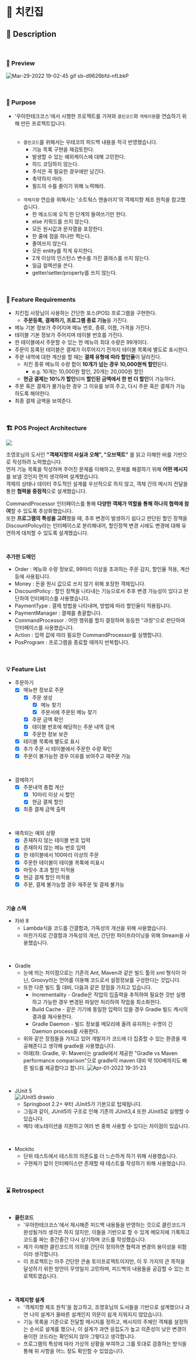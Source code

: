 # 🍗 치킨집

## 📑 Description 

<br>

### 🥁 Preview
![Mar-29-2022 19-02-45 gif sb-d9626bfd-nfLbkP](https://user-images.githubusercontent.com/86760744/161252184-938928aa-3b30-47f8-91af-9bf3e8888b89.gif)


<br>

### 🎯 Purpose

- '우아한테크코스'에서 시행한 프로젝트를 가져와 `클린코드`와 `객체지향`을 연습하기 위해 만든 프로젝트입니다.

   <br>

   * `클린코드`를 위해서는 우테코의 피드백 내용을 적극 반영했습니다.
       + 기능 목록 구현을 재검토한다.
       + 발생할 수 있는 예외케이스에 대해 고민한다.
       + 하드 코딩하지 않는다.
       + 주석은 꼭 필요한 경우에만 남긴다.
       + 축약하지 마라.
       + 필드의 수를 줄이기 위해 노력해라.
       
   <br>

   * `객체지향` 연습을 위해서는 '소트웍스 앤솔러지'의 객체지향 체조 원칙을 참고했습니다.
       + 한 메소드에 오직 한 단계의 들여쓰기만 한다.
       + else 키워드를 쓰지 않는다.
       + 모든 원시값과 문자열을 포장한다.
       + 한 줄에 점을 하나만 찍는다.
       + 줄여쓰지 않는다.
       + 모든 entity를 작게 유지한다.
       + 2개 이상의 인스턴스 변수를 가진 클래스를 쓰지 않는다.
       + 일급 컬렉션을 쓴다.
       + getter/setter/property를 쓰지 않는다.
       
<br>

### 🚀 Feature Requirements

- 치킨집 사장님이 사용하는 간단한 포스(POS) 프로그램을 구현한다.
    * **주문등록, 결제하기, 프로그램 종료 기능**을 가진다.
- 메뉴 기본 정보가 주어지며 메뉴 번호, 종류, 이름, 가격을 가진다.
- 테이블 기본 정보가 주어지며 테이블 번호를 가진다.
- 한 테이블에서 주문할 수 있는 한 메뉴의 최대 수량은 99개이다.
- 주문이 등록된 테이블은 결제가 이루어지기 전까지 테이블 목록에 별도로 표시한다.
- 주문 내역에 대한 계산을 할 때는 **결제 유형에 따라 할인율**이 달라진다.
    * 치킨 종류 메뉴의 수량 합이 **10개가 넘는 경우 10,000원씩 할인**된다.
        + e.g. 10개는 10,000원 할인, 20개는 20,000원 할인
    * **현금 결제는 10%가 할인**되며 **할인된 금액에서 한 번 더 할인**이 가능하다.
- 주문 혹은 결제가 불가능한 경우 그 이유를 보여 주고, 다시 주문 혹은 결제가 가능하도록 해야한다.
- 최종 결제 금액을 보여준다.

<br>

### 🏗 POS Project Architecture

![](../diagram.drawio.png)

조영호님의 도서인 **"객체지향의 사실과 오해", "오브젝트"** 를 읽고 이해한 바를 기반으로 작성하려 노력했습니다.  
먼저 기능 목록을 작성하며 주어진 문제를 이해하고, 문제를 해결하기 위해 **어떤 메시지**를 보낼 것인지 먼저 생각하며 설계했습니다.  
객체의 상태나 데이터 주도적인 설계를 우선적으로 하지 않고, 객체 간의 메시지 전달을 통한 **협력을 중점적**으로 설계했습니다.    

CommandProcessor 인터페이스를 통해 **다양한 객체가 역할을 통해 하나의 협력에 참여**할 수 있도록 추상화했습니다.  
또한 **프로그램의 특성을 고려**했을 때, 추후 변경이 발생하기 쉽다고 판단된 할인 정책을 DiscountPolicy라는 인터페이스로 분리해내어, 할인정책 변경 시에도 변경에 대해 유연하게 대처할 수 있도록 설계했습니다. 

<br>


**추가한 도메인**
- Order : 메뉴와 수량 정보로, 99마리 이상을 초과하는 주문 감지, 할인율 적용, 계산 등에 사용됩니다. 
- Money : 돈을 원시 값으로 쓰지 않기 위해 포장한 객체입니다.
- DiscountPolicy : 할인 정책을 나타내는 기능으로서 추후 변경 가능성이 있다고 판단하여 인터페이스를 사용했습니다.
- PaymentType : 결제 방법을 나타내며, 방법에 따라 할인율이 적용됩니다.
- PaymentManager : 결제를 총괄합니다.
- CommandProcessor : 어떤 행위를 할지 결정하며 동등한 "과정"으로 판단하여 인터페이스를 사용했습니다.
- Action : 입력 값에 따라 필요한 CommandProcessor를 실행합니다.
- PosProgram : 프로그램을 종료할 때까지 반복합니다.

<br>

### 💡 Feature List
- 주문하기
    * [X] 메뉴판 정보로 주문
        * [X] 주문 생성
            + [X] 메뉴 찾기
            + [X] 주문서에 주문된 메뉴 찾기
        * [X] 주문 금액 확인
        * [X] 테이블 번호에 해당하는 주문 내역 검색
        * [X] 주문한 정보 보관
    * [X] 테이블 목록에 별도로 표시
    * [X] 추가 주문 시 테이블에서 주문한 수량 확인
    * [X] 주문이 불가능한 경우 이유를 보여주고 재주문 가능

<br>

- 결제하기
    * [X] 주문내역 총합 계산
        * [X] 10마리 이상 시 할인
        * [X] 현금 결제 할인
    * [X] 최종 결제 금액 출력

<br>

- 예측되는 예외 상황
    * [X] 존재하지 않는 테이블 번호 입력
    * [X] 존재하지 않는 메뉴 번호 입력
    * [X] 한 테이블에서 100마리 이상의 주문
    * [X] 주문한 테이블이 테이블 목록에 미표시
    * [X] 마릿수 초과 할인 미적용
    * [X] 현금 결제 할인 미적용
    * [X] 주문, 결제 불가능할 경우 재주문 및 결제 불가능

<br>

**기술 스택**
- 자바 8
    * Lambda식을 코드를 간결함과, 가독성의 개선을 위해 사용했습니다.
    * 마찬가지로 간결함과 가독성의 개선, 간단한 파이프라이닝을 위해 Stream을 사용했습니다.
    
<br>

- Gradle
    * 눈에 띄는 차이점으로는 기존의 Ant, Maven과 같은 빌드 툴의 xml 형식이 아닌, Groovy라는 언어를 이용해 코드로서 설정정보를 구성한다는 것입니다.
    * 또한 다른 빌드 툴 대비, 다음과 같은 장점을 가지고 있습니다.
        + Incrementality - Gradle은 작업의 입출력을 추적하여 필요한 것만 실행하고 가능한 경우 변경된 파일만 처리하여 작업을 최소화한다.
        + Build Cache - 같은 기기에 동일한 입력이 있을 경우 Gradle 빌드 캐시의 결과를 재사용한다.
        + Gradle Daemon - 빌드 정보를 메모리에 올려 유지하는 수명이 긴 Daemon process를 사용한다.
    * 위와 같은 장점들을 가지고 있어 개발자가 코드에 더 집중할 수 있는 환경을 제공해준다고 생각해 gradle을 사용했습니다.
    * 아래(좌: Gradle, 우: Maven)는 gradle에서 제공한 "Gradle vs Maven performance comparison"으로 gradle이 maven 대비 약 100배까지도 빠른 빌드를 제공합다고 합니다. 
![Apr-01-2022 19-31-23](https://user-images.githubusercontent.com/86760744/161252348-894d4ab9-c7b5-4efb-8d2e-eab7b371407d.gif)
    
<br>

- JUnit 5  
![JUnit5 drawio](https://user-images.githubusercontent.com/86760744/161252272-b787b2ce-5a36-4c8d-9996-42a816980b42.png)
    * Springboot 2.2+ 부터 JUnit5가 기본으로 탑재됩니다.
    * 그림과 같이, JUnit5의 구조로 인해 기존의 JUnit3,4 또한 JUnit5로 실행할 수 있습니다. 
    * 메타 애노테이션을 지원하고 여러 번 중복 사용할 수 있다는 차이점이 있습니다.

<br>

- Mockito
    * 단위 테스트에서 테스트의 의존도를 더 느슨하게 하기 위해 사용했습니다.
    * 구현체가 없이 인터페이스만 존재할 때 테스트를 작성하기 위해 사용했습니다.

<br>

### ⌛️ Retrospect

<br>

- **클린코드**
    * '우아한테크코스'에서 제시해준 피드백 내용들을 반영하는 것으로 클린코드가 완성될거라 생각은 하지 않지만, 이들을 기반으로 할 수 있게 메모지에 기록하고 코드를 짜는 중간중간 다시 상기하며 코드를 작성했습니다.
    * 제가 이해한 클린코드의 의의를 간단히 정의하면 협력과 변경의 용이성을 위함이라 생각합니다. 
    * 이 프로젝트는 아주 간단한 콘솔 토이프로젝트이지만, 이 두 가지의 큰 목적을 달성하기 위한 방안이 무엇일지 고민하며, 피드백의 내용들을 공감할 수 있는 프로젝트였습니다.

<br>

- **객체지향 설계**
    * '객체지향 체조 원칙'을 참고하고, 조영호님의 도서들을 기반으로 설계했으나 과연 나의 설계가 올바른 설계인지 의문이 쉽게 지워지지 않았습니다.  
    * 기능 목록을 기준으로 전달할 메시지를 정하고, 메시지의 주체인 객체를 설정하는 순서로 설계를 했으나, 이 설계가 과연 응집도가 높고 의존성이 낮은 변경이 용이한 코드라는 확인되지 않아 그렇다고 생각합니다.
    * 프로그램의 특성에 따라 가상의 상황을 부여하고 그를 토대로 검증하는 방식을 통해 위 사항을 어느 정도 확인할 수 있었습니다.

<br>
